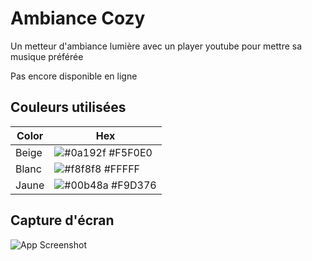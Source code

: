 
# Ambiance Cozy

Un metteur d'ambiance lumière avec un player youtube pour mettre sa musique préférée

Pas encore disponible en ligne

## Couleurs utilisées

| Color             | Hex                                                                |
| ----------------- | ------------------------------------------------------------------ |
| Beige| ![#0a192f](https://via.placeholder.com/10/F5F0E0?text=+) #F5F0E0 |
| Blanc | ![#f8f8f8](https://via.placeholder.com/10/FFFFFF?text=+) #FFFFF |
| Jaune | ![#00b48a](https://via.placeholder.com/10/F9D376?text=+) #F9D376 |



## Capture d'écran

![App Screenshot](https://i.ibb.co/sJX3VNz/bebou-2024-09-09-a-01-46-20.png)

